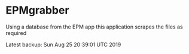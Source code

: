 # EPMgrabber
Using a database from the EPM app this application scrapes the files as required


Latest backup: Sun Aug 25 20:39:01 UTC 2019
